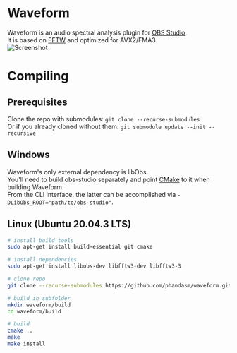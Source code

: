 # Waveform
Waveform is an audio spectral analysis plugin for [OBS Studio](https://obsproject.com/).  
It is based on [FFTW](https://www.fftw.org/) and optimized for AVX2/FMA3.  
![Screenshot](https://i.imgur.com/y40gfQB.png)

# Compiling
## Prerequisites
Clone the repo with submodules: `git clone --recurse-submodules`  
Or if you already cloned without them: `git submodule update --init --recursive`

## Windows
Waveform's only external dependency is libObs.  
You'll need to build obs-studio separately and point [CMake](https://cmake.org/) to it when building Waveform.  
From the CLI interface, the latter can be accomplished via `-DLibObs_ROOT="path/to/obs-studio"`.

## Linux (Ubuntu 20.04.3 LTS)
```bash
# install build tools
sudo apt-get install build-essential git cmake

# install dependencies
sudo apt-get install libobs-dev libfftw3-dev libfftw3-3

# clone repo
git clone --recurse-submodules https://github.com/phandasm/waveform.git

# build in subfolder
mkdir waveform/build
cd waveform/build

# build
cmake ..
make
make install
```
